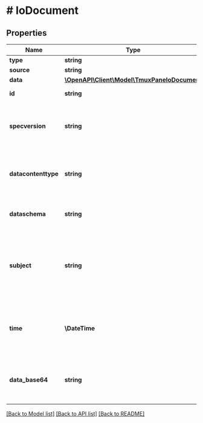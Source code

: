# # IoDocument

## Properties

Name | Type | Description | Notes
------------ | ------------- | ------------- | -------------
**type** | **string** |  | [optional]
**source** | **string** |  | [optional]
**data** | [**\OpenAPI\Client\Model\TmuxPaneIoDocument**](TmuxPaneIoDocument.md) |  | [optional]
**id** | **string** | Identifies the event. |
**specversion** | **string** | The version of the CloudEvents specification which the event uses. |
**datacontenttype** | **string** | Content type of the data value. Must adhere to RFC 2046 format. | [optional]
**dataschema** | **string** | Identifies the schema that data adheres to. | [optional]
**subject** | **string** | Describes the subject of the event in the context of the event producer (identified by source). | [optional]
**time** | **\DateTime** | Timestamp of when the occurrence happened. Must adhere to RFC 3339. | [optional]
**data_base64** | **string** | Base64 encoded event payload. Must adhere to RFC4648. | [optional]

[[Back to Model list]](../../README.md#models) [[Back to API list]](../../README.md#endpoints) [[Back to README]](../../README.md)
